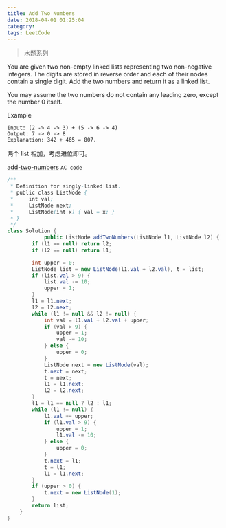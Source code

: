 ```yaml
---
title: Add Two Numbers
date: 2018-04-01 01:25:04
category:
tags: LeetCode
---
```

> 水题系列

You are given two non-empty linked lists representing two non-negative integers. The digits are stored in reverse order and each of their nodes contain a single digit. Add the two numbers and return it as a linked list.

You may assume the two numbers do not contain any leading zero, except the number 0 itself.

Example
```
Input: (2 -> 4 -> 3) + (5 -> 6 -> 4)
Output: 7 -> 0 -> 8
Explanation: 342 + 465 = 807.
```

两个 list 相加，考虑进位即可。

[add-two-numbers](https://leetcode.com/problems/add-two-numbers/description/)
`AC code`
```java
/**
 * Definition for singly-linked list.
 * public class ListNode {
 *     int val;
 *     ListNode next;
 *     ListNode(int x) { val = x; }
 * }
 */
class Solution {
            public ListNode addTwoNumbers(ListNode l1, ListNode l2) {
        if (l1 == null) return l2;
        if (l2 == null) return l1;

        int upper = 0;
        ListNode list = new ListNode(l1.val + l2.val), t = list;
        if (list.val > 9) {
            list.val -= 10;
            upper = 1;
        }
        l1 = l1.next;
        l2 = l2.next;
        while (l1 != null && l2 != null) {
            int val = l1.val + l2.val + upper;
            if (val > 9) {
                upper = 1;
                val -= 10;
            } else {
                upper = 0;
            }
            ListNode next = new ListNode(val);
            t.next = next;
            t = next;
            l1 = l1.next;
            l2 = l2.next;
        }
        l1 = l1 == null ? l2 : l1;
        while (l1 != null) {
            l1.val += upper;
            if (l1.val > 9) {
                upper = 1;
                l1.val -= 10;
            } else {
                upper = 0;
            }
            t.next = l1;
            t = l1;
            l1 = l1.next;
        }
        if (upper > 0) {
            t.next = new ListNode(1);
        }
        return list;
    }
}
```